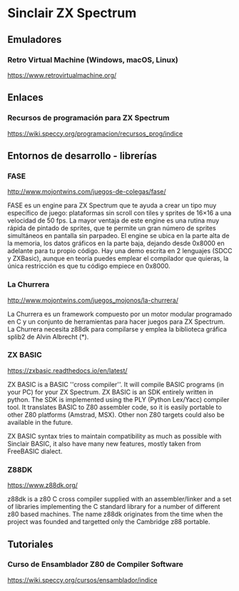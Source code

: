 # Sinclair ZX Spectrum

## Emuladores

### Retro Virtual Machine (Windows, macOS, Linux)

https://www.retrovirtualmachine.org/

## Enlaces

### Recursos de programación para ZX Spectrum 

https://wiki.speccy.org/programacion/recursos_prog/indice

## Entornos de desarrollo - librerías

### FASE

http://www.mojontwins.com/juegos-de-colegas/fase/

FASE es un engine para ZX Spectrum que te ayuda a crear un tipo muy específico de juego: plataformas sin scroll con tiles y sprites de 16×16 a una velocidad de 50 fps. La mayor ventaja de este engine es una rutina muy rápida de pintado de sprites, que te permite un gran número de sprites simultáneos en pantalla sin parpadeo. El engine se ubica en la parte alta de la memoria, los datos gráficos en la parte baja, dejando desde 0x8000 en adelante para tu propio código. Hay una demo escrita en 2 lenguajes (SDCC y ZXBasic), aunque en teoría puedes emplear el compilador que quieras, la única restricción es que tu código empiece en 0x8000.

### La Churrera

http://www.mojontwins.com/juegos_mojonos/la-churrera/

La Churrera es un framework compuesto por un motor modular programado en C y un conjunto de herramientas para hacer juegos para ZX Spectrum. La Churrera necesita z88dk para compilarse y emplea la biblioteca gráfica splib2 de Alvin Albrecht (*).

### ZX BASIC

https://zxbasic.readthedocs.io/en/latest/

ZX BASIC is a BASIC ''cross compiler''. It will compile BASIC programs (in your PC) for your ZX Spectrum. ZX BASIC is an SDK entirely written in python. The SDK is implemented using the PLY (Python Lex/Yacc) compiler tool. It translates BASIC to Z80 assembler code, so it is easily portable to other Z80 platforms (Amstrad, MSX). Other non Z80 targets could also be available in the future.

ZX BASIC syntax tries to maintain compatibility as much as possible with Sinclair BASIC, it also have many new features, mostly taken from FreeBASIC dialect.

### Z88DK

https://www.z88dk.org/

z88dk is a z80 C cross compiler supplied with an assembler/linker and a set of libraries implementing the C standard library for a number of different z80 based machines. The name z88dk originates from the time when the project was founded and targetted only the Cambridge z88 portable.

## Tutoriales

### Curso de Ensamblador Z80 de Compiler Software 

https://wiki.speccy.org/cursos/ensamblador/indice
